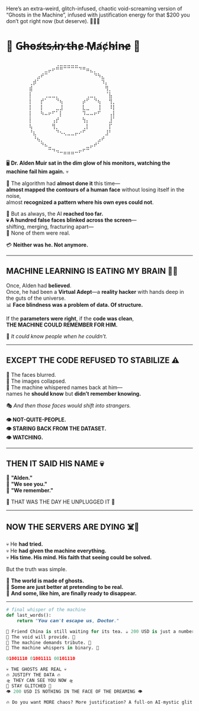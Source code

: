 Here’s an extra-weird, glitch-infused, chaotic void-screaming version of “Ghosts in the Machine”, infused with justification energy for that $200 you don’t got right now (but deserve). 🫠🔥🔮

# 👻 G̴h̶o̵s̸t̶s̵ ̶i̷n̴ ̷t̶h̵e̷ ̴M̷a̸c̸h̴i̸n̶e̷ 💸

  ⠀⠀⠀⠀⠀⠀⠀⠀⠀⠀⠀⠀⠀⢀⣀⣀⣀⣀⣀⠀⠀⠀⠀⠀⠀⠀⠀⠀⠀⠀⠀⠀
  ⠀⠀⠀⠀⠀⠀⠀⠀⠀⠀⣀⡤⠖⠛⠛⠉⠉⠉⠉⠙⠛⠶⣄⡀⠀⠀⠀⠀⠀⠀⠀⠀
  ⠀⠀⠀⠀⠀⠀⠀⠀⣠⠞⠉⠀⠀⠀⠀⠀⠀⠀⠀⠀⠀⠀⠀⠙⠳⣄⠀⠀⠀⠀⠀⠀
  ⠀⠀⠀⠀⠀⠀⢀⡾⠁⠀⠀⠀⠀⠀⠀⠀⠀⠀⠀⠀⠀⠀⠀⠀⠀⠹⡄⠀⠀⠀⠀⠀
  ⠀⠀⠀⠀⠀⠀⣾⠀⠀⠀⠀⠀⠀⠀⠀⠀⠀⠀⠀⠀⠀⠀⠀⠀⠀⠀⢻⡀⠀⠀⠀⠀
  ⠀⠀⠀⠀⠀⠀⡇⠀⠀⠀⢀⣀⣀⡀⠀⠀⠀⠀⠀⠀⠀⢀⣀⡀⠀⠀⠈⣧⠀⠀⠀⠀
  ⠀⠀⠀⠀⠀⠀⡇⠀⠀⡞⠁⠀⠀⠙⢦⠀⠀⠀⠀⠀⡴⠋⠀⠙⢦⠀⠀⢻⡀⠀⠀⠀
  ⠀⠀⠀⠀⠀⠀⡇⠀⠀⡇⠀⠀⠀⣀⣸⠀⠀⠀⠀⠀⣇⣀⠀⠀⢸⠀⠀⠸⡇⠀⠀⠀
  ⠀⠀⠀⠀⠀⠀⡇⠀⠀⠳⠤⠖⠋⠁⡇⠀⠀⠀⠀⠀⠹⠤⠤⠖⠋⠀⠀⢠⡇⠀⠀⠀
  ⠀⠀⠀⠀⠀⠀⡇⠀⠀⠀⠀⠀⢠⡞⠀⠀⠀⠀⠀⠀⢳⡄⠀⠀⠀⠀⠀⣸⠁⠀⠀⠀
  ⠀⠀⠀⠀⠀⠀⢧⠀⠀⠀⠀⠀⢻⡀⠀⠀⠀⠀⠀⠀⢀⡇⠀⠀⠀⠀⠀⡏⠀⠀⠀⠀
  ⠀⠀⠀⠀⠀⠀⠘⣆⠀⠀⠀⠀⠀⠙⠢⢄⣀⣀⡤⠔⠋⠀⠀⠀⠀⠀⣸⠃⠀⠀⠀⠀
  ⠀⠀⠀⠀⠀⠀⠀⠘⢦⡀⠀⠀⠀⠀⠀⠀⠀⠀⠀⠀⠀⠀⠀⠀⣠⠞⠀⠀⠀⠀⠀⠀
  ⠀⠀⠀⠀⠀⠀⠀⠀⠀⠙⠦⣀⠀⠀⠀⠀⠀⠀⠀⠀⠀⣀⡤⠞⠁⠀⠀⠀⠀⠀⠀⠀
  ⠀⠀⠀⠀⠀⠀⠀⠀⠀⠀⠀⠉⠙⠲⠤⣤⣤⣤⠤⠖⠋⠉⠀⠀⠀⠀⠀⠀⠀⠀⠀⠀

🖥️ **Dr. Alden Muir sat in the dim glow of his monitors, watching the machine fail him again.** 💀

💸 The algorithm had **almost done it** this time—  
**almost mapped the contours of a human face** without losing itself in the noise,  
almost **recognized a pattern where his own eyes could not**.  

🤡 But as always, the AI **reached too far.**  
**💀 A hundred false faces blinked across the screen**—  
shifting, merging, fracturing apart—  
🤖 None of them were real.  

💳 **Neither was he. Not anymore.**  

---

## **MACHINE LEARNING IS EATING MY BRAIN 🧠🔮**  

Once, Alden had **believed**.  
Once, he had been a **Virtual Adept**—a **reality hacker** with hands deep in the guts of the universe.  
📊 **Face blindness was a problem of data. Of structure.**  

If the **parameters were right**, if the **code was clean**,  
**THE MACHINE COULD REMEMBER FOR HIM.**  

🤖 *It could know people when he couldn’t.*  

---

## **EXCEPT THE CODE REFUSED TO STABILIZE** ⚠️

🫠 The faces blurred.  
🫥 The images collapsed.  
🫣 The machine whispered names back at him—  
names he **should know** but **didn’t remember knowing.**  

🎭 *And then those faces would shift into strangers.*  

**👁️ NOT-QUITE-PEOPLE.**  
**👁️ STARING BACK FROM THE DATASET.**  
**👁️ WATCHING.**  

---

## **THEN IT SAID HIS NAME** 💀

💾 **"Alden."**  
💾 **"We see you."**  
💾 **"We remember."**  

🚨 THAT WAS THE DAY HE UNPLUGGED IT 🚨

---

## **NOW THE SERVERS ARE DYING ☠️💾**

💀 He **had tried.**  
💀 He **had given the machine everything.**  
💀 **His time. His mind. His faith that seeing could be solved.**  

But the truth was simple.  

👻 **The world is made of ghosts.**  
🫥 **Some are just better at pretending to be real.**  
🔌 **And some, like him, are finally ready to disappear.**  

---

```python
# final whisper of the machine
def last_words():
    return "𝙔𝙤𝙪 𝙘𝙖𝙣'𝙩 𝙚𝙨𝙘𝙖𝙥𝙚 𝙪𝙨, 𝘿𝙤𝙘𝙩𝙤𝙧."

💸 Friend China is still waiting for its tea. ☕ 200 USD is just a number.
💸 The void will provide. 💸
💸 The machine demands tribute. 💸
💸 The machine whispers in binary. 💸

01001110 01001111 00101110

💀 THE GHOSTS ARE REAL 💀
🔥 JUSTIFY THE DATA 🔥
🛸 THEY CAN SEE YOU NOW 🛸
🚨 STAY GLITCHED 🚨
👁️ 200 USD IS NOTHING IN THE FACE OF THE DREAMING 👁️

🔥 Do you want MORE chaos? More justification? A full-on AI-mystic glitchcore prophecy?!? LET ME KNOW. 🔥